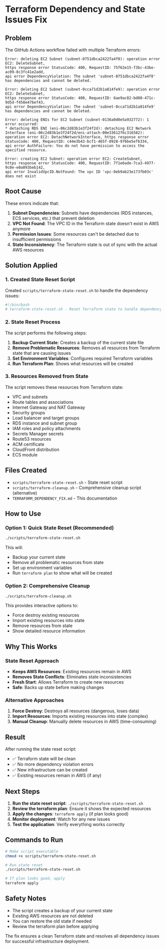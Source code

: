 # Terraform Dependency and State Issues Fix

## Problem

The GitHub Actions workflow failed with multiple Terraform errors:

```
Error: deleting EC2 Subnet (subnet-0751dbca2422fa4f0): operation error EC2: DeleteSubnet,
https response error StatusCode: 400, RequestID: 75f62e15-f3bc-43be-ac09-8c3fc41e2add,
api error DependencyViolation: The subnet 'subnet-0751dbca2422fa4f0' has dependencies and cannot be deleted.

Error: deleting EC2 Subnet (subnet-0cca71d2b1a814fe9): operation error EC2: DeleteSubnet,
https response error StatusCode: 400, RequestID: 6ae9ac82-bd80-471c-9d5d-f458e47bef43,
api error DependencyViolation: The subnet 'subnet-0cca71d2b1a814fe9' has dependencies and cannot be deleted.

Error: deleting ENIs for EC2 Subnet (subnet-0136a0d0e5a932772): 1 error occurred:
* detaching RDS ENI (eni-06c2d83b1e3f24f2d): detaching EC2 Network Interface (eni-06c2d83b1e3f24f2d/eni-attach-00e33612f6c316582):
operation error EC2: DetachNetworkInterface, https response error StatusCode: 400, RequestID: c44e3b43-bcf1-465f-8928-976be5ef6334,
api error AuthFailure: You do not have permission to access the specified resource.

Error: creating EC2 Subnet: operation error EC2: CreateSubnet,
https response error StatusCode: 400, RequestID: 7f1e6ade-7ca3-4977-9c0e-e0a093beb142,
api error InvalidVpcID.NotFound: The vpc ID 'vpc-0eb9ab23e173fb03c' does not exist
```

## Root Cause

These errors indicate that:

1. **Subnet Dependencies**: Subnets have dependencies (RDS instances, ECS services, etc.) that prevent deletion
2. **VPC Not Found**: The VPC ID in the Terraform state doesn't exist in AWS anymore
3. **Permission Issues**: Some resources can't be detached due to insufficient permissions
4. **State Inconsistency**: The Terraform state is out of sync with the actual AWS resources

## Solution Applied

### 1. Created State Reset Script

Created `scripts/terraform-state-reset.sh` to handle the dependency issues:

```bash
#!/bin/bash
# terraform-state-reset.sh - Reset Terraform state to handle dependency issues
```

### 2. State Reset Process

The script performs the following steps:

1. **Backup Current State**: Creates a backup of the current state file
2. **Remove Problematic Resources**: Removes all resources from Terraform state that are causing issues
3. **Set Environment Variables**: Configures required Terraform variables
4. **Run Terraform Plan**: Shows what resources will be created

### 3. Resources Removed from State

The script removes these resources from Terraform state:

- VPC and subnets
- Route tables and associations
- Internet Gateway and NAT Gateway
- Security groups
- Load balancer and target groups
- RDS instance and subnet group
- IAM roles and policy attachments
- Secrets Manager secrets
- Route53 resources
- ACM certificate
- CloudFront distribution
- ECS module

## Files Created

- `scripts/terraform-state-reset.sh` - State reset script
- `scripts/terraform-cleanup.sh` - Comprehensive cleanup script (alternative)
- `TERRAFORM_DEPENDENCY_FIX.md` - This documentation

## How to Use

### Option 1: Quick State Reset (Recommended)

```bash
./scripts/terraform-state-reset.sh
```

This will:

- Backup your current state
- Remove all problematic resources from state
- Set up environment variables
- Run `terraform plan` to show what will be created

### Option 2: Comprehensive Cleanup

```bash
./scripts/terraform-cleanup.sh
```

This provides interactive options to:

- Force destroy existing resources
- Import existing resources into state
- Remove resources from state
- Show detailed resource information

## Why This Works

### State Reset Approach

- **Keeps AWS Resources**: Existing resources remain in AWS
- **Removes State Conflicts**: Eliminates state inconsistencies
- **Fresh Start**: Allows Terraform to create new resources
- **Safe**: Backs up state before making changes

### Alternative Approaches

1. **Force Destroy**: Destroys all resources (dangerous, loses data)
2. **Import Resources**: Imports existing resources into state (complex)
3. **Manual Cleanup**: Manually delete resources in AWS (time-consuming)

## Result

After running the state reset script:

- ✅ Terraform state will be clean
- ✅ No more dependency violation errors
- ✅ New infrastructure can be created
- ✅ Existing resources remain in AWS (if any)

## Next Steps

1. **Run the state reset script**: `./scripts/terraform-state-reset.sh`
2. **Review the terraform plan**: Ensure it shows the expected resources
3. **Apply the changes**: `terraform apply` (if plan looks good)
4. **Monitor deployment**: Watch for any new issues
5. **Test the application**: Verify everything works correctly

## Commands to Run

```bash
# Make script executable
chmod +x scripts/terraform-state-reset.sh

# Run state reset
./scripts/terraform-state-reset.sh

# If plan looks good, apply
terraform apply
```

## Safety Notes

- The script creates a backup of your current state
- Existing AWS resources are not deleted
- You can restore the old state if needed
- Review the terraform plan before applying

The fix ensures a clean Terraform state and resolves all dependency issues for successful infrastructure deployment.
